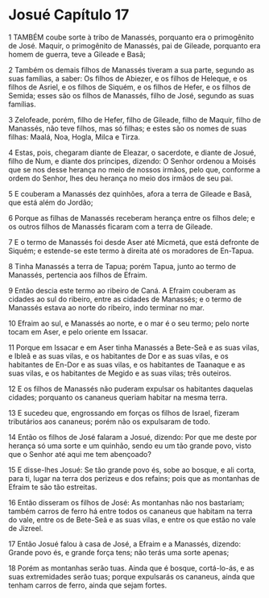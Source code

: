 # Josué Capítulo 17

1	TAMBÉM coube sorte à tribo de Manassés, porquanto era o primogênito de José. Maquir, o primogênito de Manassés, pai de Gileade, porquanto era homem de guerra, teve a Gileade e Basã;

2	Também os demais filhos de Manassés tiveram a sua parte, segundo as suas famílias, a saber: Os filhos de Abiezer, e os filhos de Heleque, e os filhos de Asriel, e os filhos de Siquém, e os filhos de Hefer, e os filhos de Semida; esses são os filhos de Manassés, filho de José, segundo as suas famílias.

3	Zelofeade, porém, filho de Hefer, filho de Gileade, filho de Maquir, filho de Manassés, não teve filhos, mas só filhas; e estes são os nomes de suas filhas: Maalá, Noa, Hogla, Milca e Tirza.

4	Estas, pois, chegaram diante de Eleazar, o sacerdote, e diante de Josué, filho de Num, e diante dos príncipes, dizendo: O Senhor ordenou a Moisés que se nos desse herança no meio de nossos irmãos, pelo que, conforme a ordem do Senhor, lhes deu herança no meio dos irmãos de seu pai.

5	E couberam a Manassés dez quinhões, afora a terra de Gileade e Basã, que está além do Jordão;

6	Porque as filhas de Manassés receberam herança entre os filhos dele; e os outros filhos de Manassés ficaram com a terra de Gileade.

7	E o termo de Manassés foi desde Aser até Micmetá, que está defronte de Siquém; e estende-se este termo à direita até os moradores de En-Tapua.

8	Tinha Manassés a terra de Tapua; porém Tapua, junto ao termo de Manassés, pertencia aos filhos de Efraim.

9	Então descia este termo ao ribeiro de Caná. A Efraim couberam as cidades ao sul do ribeiro, entre as cidades de Manassés; e o termo de Manassés estava ao norte do ribeiro, indo terminar no mar.

10	Efraim ao sul, e Manassés ao norte, e o mar é o seu termo; pelo norte tocam em Aser, e pelo oriente em Issacar.

11	Porque em Issacar e em Aser tinha Manassés a Bete-Seã e as suas vilas, e Ibleã e as suas vilas, e os habitantes de Dor e as suas vilas, e os habitantes de En-Dor e as suas vilas, e os habitantes de Taanaque e as suas vilas, e os habitantes de Megido e as suas vilas; três outeiros.

12	E os filhos de Manassés não puderam expulsar os habitantes daquelas cidades; porquanto os cananeus queriam habitar na mesma terra.

13	E sucedeu que, engrossando em forças os filhos de Israel, fizeram tributários aos cananeus; porém não os expulsaram de todo.

14	Então os filhos de José falaram a Josué, dizendo: Por que me deste por herança só uma sorte e um quinhão, sendo eu um tão grande povo, visto que o Senhor até aqui me tem abençoado?

15	E disse-lhes Josué: Se tão grande povo és, sobe ao bosque, e ali corta, para ti, lugar na terra dos perizeus e dos refains; pois que as montanhas de Efraim te são tão estreitas.

16	Então disseram os filhos de José: As montanhas não nos bastariam; também carros de ferro há entre todos os cananeus que habitam na terra do vale, entre os de Bete-Seã e as suas vilas, e entre os que estão no vale de Jizreel.

17	Então Josué falou à casa de José, a Efraim e a Manassés, dizendo: Grande povo és, e grande força tens; não terás uma sorte apenas;

18	Porém as montanhas serão tuas. Ainda que é bosque, cortá-lo-ás, e as suas extremidades serão tuas; porque expulsarás os cananeus, ainda que tenham carros de ferro, ainda que sejam fortes.


